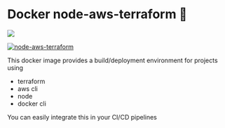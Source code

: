 # Docker node-aws-terraform 🚀
[![](https://images.microbadger.com/badges/version/fernandoxm/node-aws-terraform.svg)](https://microbadger.com/images/fernandoxm/node-aws-terraform "Get your own version badge on microbadger.com")

[![node-aws-terraform](https://dockeri.co/image/fernandoxm/node-aws-terraform)](https://registry.hub.docker.com/r/fernandoxm/node-aws-terraform)

This docker image provides a build/deployment environment for projects using
- terraform
- aws cli
- node
- docker cli

You can easily integrate this in your CI/CD pipelines